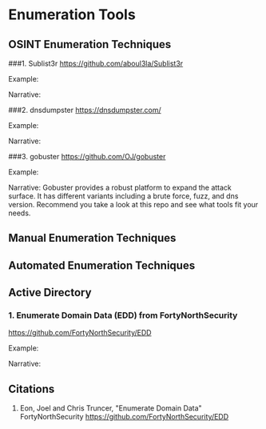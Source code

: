 # Enumeration Tools



## OSINT Enumeration Techniques
###1. Sublist3r
https://github.com/aboul3la/Sublist3r

Example:

Narrative:

###2. dnsdumpster
https://dnsdumpster.com/

Example:

Narrative:

###3. gobuster
https://github.com/OJ/gobuster

Example:

Narrative: Gobuster provides a robust platform to expand the attack surface. It has different variants including a brute force, fuzz, and dns version. Recommend you take a look at this repo and see what tools fit your needs.

## Manual Enumeration Techniques

## Automated Enumeration Techniques

## Active Directory
### 1. Enumerate Domain Data (EDD) from FortyNorthSecurity
https://github.com/FortyNorthSecurity/EDD

Example:

Narrative:

## Citations
1. Eon, Joel and Chris Truncer, "Enumerate Domain Data" FortyNorthSecurity https://github.com/FortyNorthSecurity/EDD
